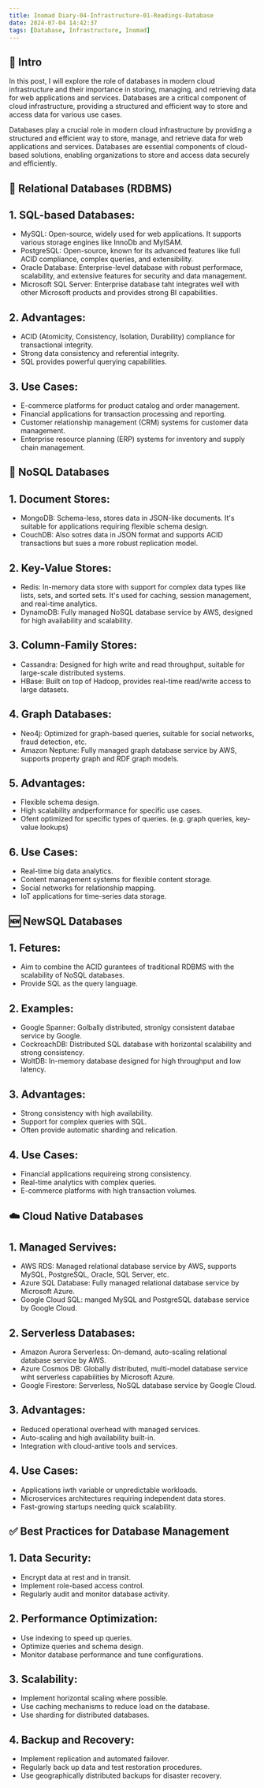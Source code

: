 ```yaml
---
title: Inomad Diary-04-Infrastructure-01-Readings-Database
date: 2024-07-04 14:42:37
tags: [Database, Infrastructure, Inomad]
---
```


## **🔎 Intro**

In this post, I will explore the role of databases in modern cloud infrastructure and their importance in storing, managing, and retrieving data for web applications and services. Databases are a critical component of cloud infrastructure, providing a structured and efficient way to store and access data for various use cases.

<!-- more -->

Databases play a crucial role in modern cloud infrastructure by providing a structured and efficient way to store, manage, and retrieve data for web applications and services. Databases are essential components of cloud-based solutions, enabling organizations to store and access data securely and efficiently.

## **🔗 Relational Databases (RDBMS)**

## 1. SQL-based Databases:
- MySQL: Open-source, widely used for web applications. It supports various storage engines like InnoDb and MyISAM.
- PostgreSQL: Open-source, known for its advanced features like full ACID compliance, complex queries, and extensibility.
- Oracle Database: Enterprise-level database with robust performace, scalability, and extensive features for security and data management.
- Microsoft SQL Server: Enterprise database taht integrates well with other Microsoft products and provides strong BI capabilities.

## 2. Advantages:
- ACID (Atomicity, Consistency, Isolation, Durability) compliance for transactional integrity.
- Strong data consistency and referential integrity.
- SQL provides powerful querying capabilities.

## 3. Use Cases:
- E-commerce platforms for product catalog and order management.
- Financial applications for transaction processing and reporting.
- Customer relationship management (CRM) systems for customer data management.
- Enterprise resource planning (ERP) systems for inventory and supply chain management.

## **📁 NoSQL Databases**

## 1. Document Stores:
- MongoDB: Schema-less, stores data in JSON-like documents. It's suitable for applications requiring flexible schema design.
- CouchDB: Also sotres data in JSON format and supports ACID transactions but sues a more robust replication model.

## 2. Key-Value Stores:
- Redis: In-memory data store with support for complex data types like lists, sets, and sorted sets. It's used for caching, session management, and real-time analytics.
- DynamoDB: Fully managed NoSQL database service by AWS, designed for high availability and scalability.

## 3. Column-Family Stores:
- Cassandra: Designed for high write and read throughput, suitable for large-scale distributed systems.
- HBase: Built on top of Hadoop, provides real-time read/write access to large datasets.

## 4. Graph Databases:
- Neo4j: Optimized for graph-based queries, suitable for social networks, fraud detection, etc.
- Amazon Neptune: Fully managed graph database service by AWS, supports property graph and RDF graph models.

## 5. Advantages:
- Flexible schema design.
- High scalability andperformance for specific use cases.
- Ofent optimized for specific types of queries. (e.g. graph queries, key-value lookups)

## 6. Use Cases:
- Real-time big data analytics.
- Content management systems for flexible content storage.
- Social networks for relationship mapping.
- IoT applications for time-series data storage.

## **🆕 NewSQL Databases**

## 1. Fetures:
- Aim to combine the ACID gurantees of traditional RDBMS with the scalability of NoSQL databases.
- Provide SQL as the query language.

## 2. Examples:
- Google Spanner: Golbally distributed, stronlgy consistent databae service by Google.
- CockroachDB: Distributed SQL database with horizontal scalability and strong consistency.
- WoltDB: In-memory database designed for high throughput and low latency.

## 3. Advantages:
- Strong consistency with high availability.
- Support for complex queries with SQL.
- Often provide automatic sharding and relication.

## 4. Use Cases:
- Financial applications requireing strong consistency.
- Real-time analytics with complex queries.
- E-commerce platforms with high transaction volumes.

## **☁️ Cloud Native Databases**

## 1. Managed Servives:
- AWS RDS: Managed relational database service by AWS, supports MySQL, PostgreSQL, Oracle, SQL Server, etc.
- Azure SQL Database: Fully managed relational database service by Microsoft Azure.
- Google Cloud SQL: manged MySQL and PostgreSQL database service by Google Cloud.

## 2. Serverless Databases:
- Amazon Aurora Serverless: On-demand, auto-scaling relational database service by AWS.
- Azure Cosmos DB: Globally distributed, multi-model database service wiht serverless capabilities by Microsoft Azure.
- Google Firestore: Serverless, NoSQL database service by Google Cloud.

## 3. Advantages:
- Reduced operational overhead with managed services.
- Auto-scaling and high availability built-in.
- Integration with cloud-antive tools and services.

## 4. Use Cases:
- Applications iwth variable or unpredictable workloads.
- Microservices architectures requiring independent data stores.
- Fast-growing startups needing quick scalability.

## **✅ Best Practices for Database Management**

## 1. Data Security:
- Encrypt data at rest and in transit.
- Implement role-based access control.
- Regularly audit and monitor database activity.

## 2. Performance Optimization:
- Use indexing to speed up queries.
- Optimize queries and schema design.
- Monitor database performance and tune configurations.

## 3. Scalability:
- Implement horizontal scaling where possible.
- Use caching mechanisms to reduce load on the database.
- Use sharding for distributed databases.

## 4. Backup and Recovery:
- Implement replication and automated failover.
- Regularly back up data and test restoration procedures.
- Use geographically distributed backups for disaster recovery.



